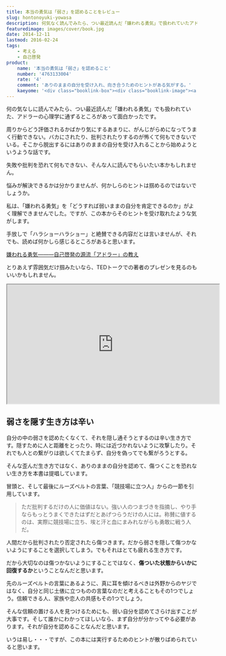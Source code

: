 ```yaml
---
title: 本当の勇気は「弱さ」を認めることをレビュー
slug: hontonoyuki-yowasa
description: 何気なく読んでみたら、つい最近読んだ「嫌われる勇気」で扱われていたアドラーの心理学に通ずる内容だなと感じて驚きました。ありのままの自分を受け入れることにフォーカスした内容です。周りからの評価が気になってしまうという人にいいかもしれません。
featuredimage: images/cover/book.jpg
date: 2014-12-11
lastmod: 2016-02-24
tags: 
    - 考える
    - 自己啓発
product:
    name: '本当の勇気は「弱さ」を認めること'
    number: '4763133004'
    rate: '4'
    comment: 'ありのままの自分を受け入れ、向き合うためのヒントがある気がする。'
    kaeyome: '<div class="booklink-box"><div class="booklink-image"><a href="https://www.amazon.co.jp/exec/obidos/asin/4763133004/illusionspace-22/" rel="nofollow" target="_blank"><img src="https://ecx.images-amazon.com/images/I/41ssSc28vIL._SL160_.jpg" style="border: none;" /></a></div><div class="booklink-info"><div class="booklink-name"><a href="https://www.amazon.co.jp/exec/obidos/asin/4763133004/illusionspace-22/" rel="nofollow" target="_blank">本当の勇気は「弱さ」を認めること</a><div class="booklink-powered-date">posted with <a href="https://yomereba.com" rel="nofollow" target="_blank">ヨメレバ</a></div></div><div class="booklink-detail">ブレネー・ブラウン サンマーク出版 2013-08-20    </div><div class="booklink-link2"><div class="shoplinkamazon"><a href="https://www.amazon.co.jp/exec/obidos/asin/4763133004/illusionspace-22/" rel="nofollow" target="_blank" title="アマゾン" >Amazon</a></div><div class="shoplinkkindle"><a href="https://www.amazon.co.jp/exec/obidos/ASIN/B00GTAV3P6/illusionspace-22/" rel="nofollow" target="_blank" >Kindle</a></div><div class="shoplinkrakuten"><a href="https://hb.afl.rakuten.co.jp/hgc/11acbc01.369b1bf6.11acbc02.cabf9fe9/?pc=http%3A%2F%2Fbooks.rakuten.co.jp%2Frb%2F12439584%2F%3Fscid%3Daf_ich_link_urltxt%26m%3Dhttp%3A%2F%2Fm.rakuten.co.jp%2Fev%2Fbook%2F" rel="nofollow" target="_blank" title="楽天ブックス" >楽天ブックス</a></div>                  	  	  	  	</div></div><div class="booklink-footer"></div></div>'
---
```


何の気なしに読んでみたら、つい最近読んだ「嫌われる勇気」でも扱われていた、アドラーの心理学に通ずるところがあって面白かったです。

周りからどう評価されるかばかり気にするあまりに、がんじがらめになってうまく行動できない。バカにされたり、批判されたりするのが怖くて何もできないでいる。そこから脱出するにはありのままの自分を受け入れることから始めようというような話です。

失敗や批判を恐れて何もできない、そんな人に読んでもらいたい本かもしれません。

悩みが解決できるかは分かりませんが、何かしらのヒントは掴めるのではないでしょうか。

私は、「嫌われる勇気」を「どうすれば弱いままの自分を肯定できるのか」がよく理解できませんでした。ですが、この本からそのヒントを受け取れたような気がします。

手放しで「ハラショーハラショー」と絶賛できる内容だとは言いませんが、それでも、読めば何かしら感じるところがあると思います。

<div data-role="amazonjs" data-asin="4478025819" data-locale="JP" data-tmpl="" data-img-size="" class="asin_4478025819_JP_ amazonjs_item"><div class="amazonjs_indicator"><span class="amazonjs_indicator_img"></span><a class="amazonjs_indicator_title" href="#">嫌われる勇気―――自己啓発の源流「アドラー」の教え</a><span class="amazonjs_indicator_footer"></span></div></div>

とりあえず雰囲気だけ掴みたいなら、TEDトークでの著者のプレゼンを見るのもいいかもしれません。

<iframe src="https://embed-ssl.ted.com/talks/brene_brown_listening_to_shame.html" width="560" height="315" scrolling="no" webkitAllowFullScreen mozallowfullscreen allowFullScreen></iframe>

## 弱さを隠す生き方は辛い

自分の中の弱さを認めたくなくて、それを隠し通そうとするのは辛い生き方です。隠すために人と距離をとったり、時には近づかれないように攻撃したり。それでも人との繋がりは欲しくてたまらず、自分を偽ってでも繋がろうとする。

そんな歪んだ生き方ではなく、ありのままの自分を認めて、傷つくことを恐れない生き方を本書は提唱しています。

冒頭と、そして最後にルーズベルトの言葉、「競技場に立つ人」からの一節を引用しています。

<blockquote>
ただ批判するだけの人に価値はない。強い人のつまづきを指摘し、やり手ならもっとうまくできたはずだとあげつらうだけの人には。称賛に値するのは、実際に競技場に立ち、埃と汗と血にまみれながらも勇敢に戦う人だ。
</blockquote>

人間だから批判されたり否定されたら傷つきます。だから弱さを隠して傷つかないようにすることを選択してしまう。でもそれはとても疲れる生き方です。

だから大切なのは傷つかないようにすることではなく、<strong>傷ついた状態からいかに回復するか</strong>ということなんだと思います。

先のルーズベルトの言葉にあるように、真に耳を傾けるべきは外野からのヤジではなく、自分と同じ土俵に立つものの言葉なのだと考えることもその1つでしょう。信頼できる人、家族や恋人の共感もその1つでしょう。

そんな信頼の置ける人を見つけるためにも、弱い自分を認めてさらけ出すことが大事です。そして誰かにわかってほしいなら、まず自分が分かってやる必要があります。それが自分を認めることなんだと思います。

いうは易し・・・ですが、この本には実行するためのヒントが散りばめられていると思います。
